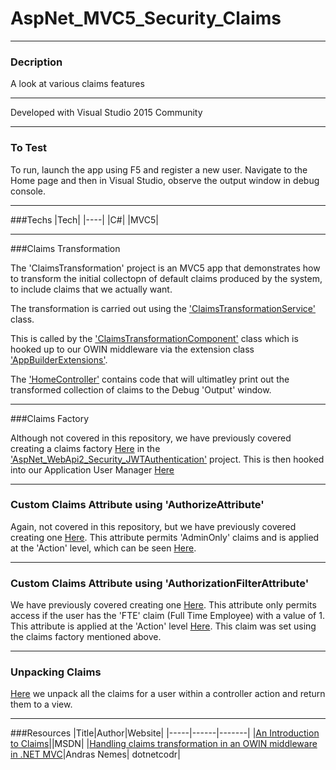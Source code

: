 # AspNet_MVC5_Security_Claims

---

### Decription

A look at various claims features

---

Developed with Visual Studio 2015 Community

---

### To Test

To run, launch the app using F5 and register a new user. Navigate to the Home page and then in Visual Studio, observe the output window in debug console.

---

###Techs
|Tech|
|----|
|C#|
|MVC5|

---

###Claims Transformation

The 'ClaimsTransformation' project is an MVC5 app that demonstrates how to transform the initial collectopn of default claims produced by the system, to include claims that we actually want.

The transformation is carried out using the ['ClaimsTransformationService'](https://github.com/Apollo013/AspNet_MVC5_Security_Claims/blob/master/ClaimsTransformation/ClaimsTransformation/ClaimsTransformationService.cs) class.

This is called by the ['ClaimsTransformationComponent'](https://github.com/Apollo013/AspNet_MVC5_Security_Claims/blob/master/ClaimsTransformation/Middleware/ClaimsTransformationComponent.cs) class which is hooked up to our OWIN middleware via the extension class ['AppBuilderExtensions'](https://github.com/Apollo013/AspNet_MVC5_Security_Claims/blob/master/ClaimsTransformation/Middleware/AppBuilderExtensions.cs).

The ['HomeController'](https://github.com/Apollo013/AspNet_MVC5_Security_Claims/blob/master/ClaimsTransformation/Controllers/HomeController.cs) contains code that will ultimatley print out the transformed collection of claims to the Debug 'Output' window.

---

###Claims Factory

Although not covered in this repository, we have previously covered creating a claims factory [Here](https://github.com/Apollo013/AspNet_WebApi2_Security_JWTAuthentication/blob/master/WebApi2_Owin_OAuthAccessTokensAndClaims.AuthServer/Identity/Claims/ApplicationClaimsFactory.cs) in the ['AspNet_WebApi2_Security_JWTAuthentication'](https://github.com/Apollo013/AspNet_WebApi2_Security_JWTAuthentication) project. This is then hooked into our Application User Manager [Here](https://github.com/Apollo013/AspNet_WebApi2_Security_JWTAuthentication/blob/master/WebApi2_Owin_OAuthAccessTokensAndClaims.AuthServer/Identity/Managers/ApplicationUserManager.cs)

---

### Custom Claims Attribute using 'AuthorizeAttribute'

Again, not covered in this repository, but we have previously covered creating one [Here](https://github.com/Apollo013/AspNet_WebApi2_Security_JWTAuthentication/blob/master/WebApi2_Owin_OAuthAccessTokensAndClaims.AuthServer/Identity/Attributes/AdminOnlyAttribute.cs). This attribute permits 'AdminOnly' claims and is applied at the 'Action' level, which can be seen [Here](https://github.com/Apollo013/AspNet_WebApi2_Security_JWTAuthentication/blob/master/WebApi2_Owin_OAuthAccessTokensAndClaims.Core/Controllers/AccountsController.cs).

---

### Custom Claims Attribute using 'AuthorizationFilterAttribute'

We have previously covered creating one [Here](https://github.com/Apollo013/AspNet_WebApi2_Security_JWTAuthentication/blob/master/WebApi2_Owin_OAuthAccessTokensAndClaims.AuthServer/Identity/Attributes/ClaimsAuthorizationAttribute.cs). This attribute only permits access if the user has the 'FTE' claim (Full Time Employee) with a value of 1. This attribute is applied at the 'Action' level [Here](https://github.com/Apollo013/AspNet_WebApi2_Security_JWTAuthentication/blob/master/WebApi2_Owin_OAuthAccessTokensAndClaims.Core/Controllers/OrdersController.cs). This claim was set using the claims factory mentioned above.

---

### Unpacking Claims

[Here](https://github.com/Apollo013/AspNet_WebApi2_Security_JWTAuthentication/blob/master/WebApi2_Owin_OAuthAccessTokensAndClaims.Core/Controllers/ClaimsController.cs) we unpack all the claims for a user within a controller action and return them to a view.

---

###Resources
|Title|Author|Website|
|-----|------|-------|
|[An Introduction to Claims](https://msdn.microsoft.com/en-us/library/ff359101.aspx)||MSDN|
|[Handling claims transformation in an OWIN middleware in .NET MVC](https://dotnetcodr.com/2015/10/19/handling-claims-transformation-in-an-owin-middleware-in-net-mvc-part-4/)|Andras Nemes| dotnetcodr|
